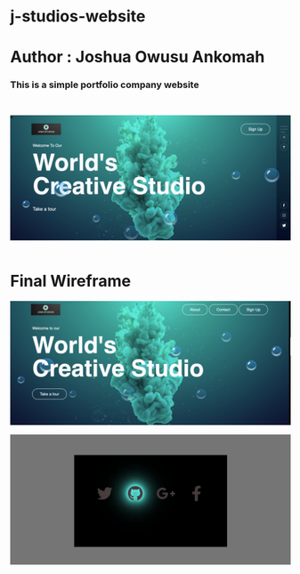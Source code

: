 # j-studios-website


# Author : Joshua Owusu Ankomah


### This is a simple portfolio company website

```python

```

```python

```

![](images/wireframe.png)

```python

```

# Final Wireframe


![](images/wireframe_final.png)


![](images/wireframe_socials.png)

```python

```
